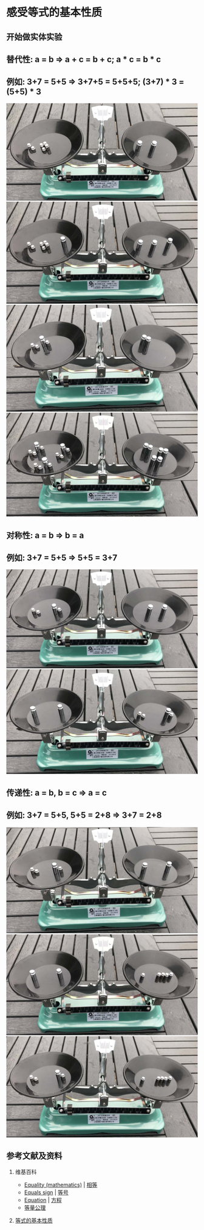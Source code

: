 # 感受等式的基本性质

## 开始做实体实验

## 替代性: a = b => a + c = b + c; a * c = b * c 
## 例如: 3+7 = 5+5 => 3+7+5 = 5+5+5; (3+7) * 3 = (5+5) * 3

![](/images/数论/等式和不等式的基本性质和移项变号法则/感受等式的基本性质/1a1.jpg)
![](/images/数论/等式和不等式的基本性质和移项变号法则/感受等式的基本性质/1a2.jpg)
![](/images/数论/等式和不等式的基本性质和移项变号法则/感受等式的基本性质/1a3.jpg)
![](/images/数论/等式和不等式的基本性质和移项变号法则/感受等式的基本性质/1a4.jpg)

## 对称性: a = b => b = a
## 例如: 3+7 = 5+5 => 5+5 = 3+7

![](/images/数论/等式和不等式的基本性质和移项变号法则/感受等式的基本性质/2a1.jpg)
![](/images/数论/等式和不等式的基本性质和移项变号法则/感受等式的基本性质/2a2.jpg)

## 传递性: a = b, b = c => a = c
## 例如: 3+7 = 5+5, 5+5 = 2+8 => 3+7 = 2+8 

![](/images/数论/等式和不等式的基本性质和移项变号法则/感受等式的基本性质/3a1.jpg)
![](/images/数论/等式和不等式的基本性质和移项变号法则/感受等式的基本性质/3a2.jpg)
![](/images/数论/等式和不等式的基本性质和移项变号法则/感受等式的基本性质/3a3.jpg)

## 参考文献及资料

1. 维基百科
	- [Equality (mathematics)](https://en.wikipedia.org/wiki/Equality_(mathematics)) | [相等](https://zh.wikipedia.org/wiki/%E7%9B%B8%E7%AD%89) 
	- [Equals sign](https://en.wikipedia.org/wiki/Equals_sign) | [等号](https://zh.wikipedia.org/wiki/%E7%AD%89%E5%8F%B7) 
	- [Equation](https://en.wikipedia.org/wiki/Equation) | [方程](https://zh.wikipedia.org/wiki/方程) 
	- [等量公理](https://zh.wikipedia.org/wiki/等量公理) 
	
2. [等式的基本性质](https://baike.baidu.com/item/%E7%AD%89%E5%BC%8F/3517693#2)  

